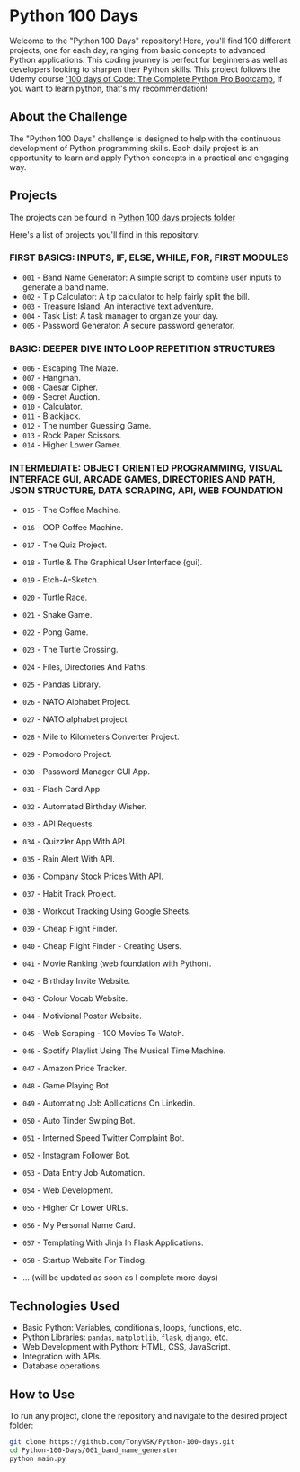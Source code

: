 # Python 100 Days

Welcome to the "Python 100 Days" repository! Here, you'll find 100 different projects, one for each day, ranging from basic concepts to advanced Python applications. This coding journey is perfect for beginners as well as developers looking to sharpen their Python skills.
This project follows the Udemy course ['100 days of Code: The Complete Python Pro Bootcamp](https://www.udemy.com/course/100-days-of-code), if you want to learn python, that's my recommendation!

## About the Challenge

The "Python 100 Days" challenge is designed to help with the continuous development of Python programming skills. Each daily project is an opportunity to learn and apply Python concepts in a practical and engaging way.

## Projects

The projects can be found in [Python 100 days projects folder](./Python%20100%20days%20projects)

Here's a list of projects you'll find in this repository:

### FIRST BASICS: INPUTS, IF, ELSE, WHILE, FOR, FIRST MODULES
- `001` - Band Name Generator: A simple script to combine user inputs to generate a band name.
- `002` - Tip Calculator: A tip calculator to help fairly split the bill.
- `003` - Treasure Island: An interactive text adventure.
- `004` - Task List: A task manager to organize your day.
- `005` - Password Generator: A secure password generator.

### BASIC: DEEPER DIVE INTO LOOP REPETITION STRUCTURES
- `006` - Escaping The Maze.
- `007` - Hangman.
- `008` - Caesar Cipher.
- `009` - Secret Auction.
- `010` - Calculator.
- `011` - Blackjack.
- `012` - The number Guessing Game.
- `013` - Rock Paper Scissors.
- `014` - Higher Lower Gamer.

### INTERMEDIATE: OBJECT ORIENTED PROGRAMMING, VISUAL INTERFACE GUI, ARCADE GAMES, DIRECTORIES AND PATH, JSON STRUCTURE, DATA SCRAPING, API, WEB FOUNDATION
- `015` - The Coffee Machine.
- `016` - OOP Coffee Machine.
- `017` - The Quiz Project.
- `018` - Turtle & The Graphical User Interface (gui).
- `019` - Etch-A-Sketch.
- `020` - Turtle Race.
- `021` - Snake Game.
- `022` - Pong Game.
- `023` - The Turtle Crossing.
- `024` - Files, Directories And Paths.
- `025` - Pandas Library.
- `026` - NATO Alphabet Project.
- `027` - NATO alphabet project.
- `028` - Mile to Kilometers Converter Project.
- `029` - Pomodoro Project.
- `030` - Password Manager GUI App.
- `031` - Flash Card App.
- `032` - Automated Birthday Wisher.
- `033` - API Requests.
- `034` - Quizzler App With API.
- `035` - Rain Alert With API.
- `036` - Company Stock Prices With API.
- `037` - Habit Track Project.
- `038` - Workout Tracking Using Google Sheets.
- `039` - Cheap Flight Finder.
- `040` - Cheap Flight Finder - Creating Users.
- `041` - Movie Ranking (web foundation with Python).
- `042` - Birthday Invite Website.
- `043` - Colour Vocab Website.
- `044` - Motivional Poster Website.
- `045` - Web Scraping - 100 Movies To Watch.
- `046` - Spotify Playlist Using The Musical Time Machine.
- `047` - Amazon Price Tracker.
- `048` - Game Playing Bot.
- `049` - Automating Job Apllications On Linkedin.
- `050` - Auto Tinder Swiping Bot.
- `051` - Interned Speed Twitter Complaint Bot.
- `052` - Instagram Follower Bot.
- `053` - Data Entry Job Automation.
- `054` - Web Development.
- `055` - Higher Or Lower URLs.
- `056` - My Personal Name Card.
- `057` - Templating With Jinja In Flask Applications.
- `058` - Startup Website For Tindog.

- ... (will be updated as soon as I complete more days)



## Technologies Used

- Basic Python: Variables, conditionals, loops, functions, etc.
- Python Libraries: `pandas`, `matplotlib`, `flask`, `django`, etc.
- Web Development with Python: HTML, CSS, JavaScript.
- Integration with APIs.
- Database operations.

## How to Use

To run any project, clone the repository and navigate to the desired project folder:

```bash
git clone https://github.com/TonyVSK/Python-100-days.git
cd Python-100-Days/001_band_name_generator
python main.py
